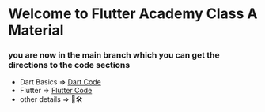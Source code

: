 # Welcome to Flutter Academy Class A Material

### you are now in the main branch which you can get the directions to the code sections

* Dart Basics => [Dart Code](https://github.com/elshafee/flutterclassa/tree/dart)
* Flutter => [Flutter Code](https://github.com/elshafee/flutterclassa/tree/flutter)
* other details => 🚧🛠
